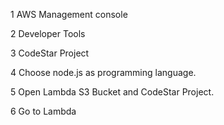 1 AWS Management console 

2 Developer Tools 

3 CodeStar Project

4 Choose node.js as programming language.

5 Open Lambda S3 Bucket and CodeStar Project.

6 Go to Lambda 
